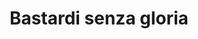 ---
layout: post
title: Bastardi senza gloria
director: Quentin Tarantino
year: 2009
cover: https://images.mubicdn.net/images/film/1658/cache-35047-1562796046/image-w1280.jpg
imdb_id: tt0361748
---